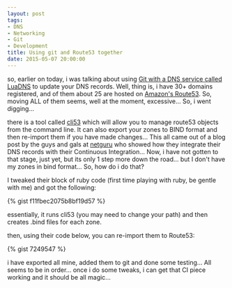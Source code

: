 ```yaml
---
layout: post
tags:
- DNS
- Networking
- Git
- Development
title: Using git and Route53 together
date: 2015-05-07 20:00:00
---
```

so, earlier on today, i was talking about using [Git with a DNS service called LuaDNS][1] to update your DNS records. Well, thing is, i have 30+ domains registered, and of them about 25 are hosted on [Amazon's Route53][2]. So, moving ALL of them seems, well at the moment, excessive... So, i went digging...

there is a tool called [cli53][3] which will allow you to manage route53 objects from the command line. It can also export your zones to BIND format and then re-import them if you have made changes... This all came out of a blog post by the guys and gals at [netguru][4] who showed how they integrate their DNS records with their Continuous Integration... Now, i have not gotten to that stage, just yet, but its only 1 step more down the road... but I don't have my zones in bind format... So, how do i do that?

I tweaked their block of ruby code (first time playing with ruby, be gentle with me) and got the following:

{% gist f11fbec2075b8bf19d57 %}

essentially, it runs cli53 (you may need to change your path) and then creates .bind files for each zone.

then, using their code below, you can re-import them to Route53:

{% gist 7249547 %}

i have exported all mine, added them to git and done some testing... All seems to be in order... once i do some tweaks, i can get that CI piece working and it should be all magic...

[1]:http://tiernanotoole.ie/2015/05/07/git-push-dns.html
[3]:https://github.com/barnybug/cli53
[2]:http://aws.amazon.com/route53
[4]:https://netguru.co/blog/ci-your-dns-setup
